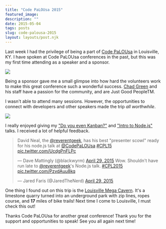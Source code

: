 ```yaml
---
title: "Code PaLOUsa 2015"
featured_image: 
description: ""
date: 2015-05-04
tags: posts
slug: code-palousa-2015
layout: layouts/post.njk
---
```




Last week I had the privilege of being a part of [Code PaLOUsa](http://codepalousa.com/) in Louisville, KY. I have spoken at Code PaLOUsa conferences in the past, but this was my first time attending as a speaker and a sponsor.

![](/content/images/2015/05/reverentgeek_2015-Apr-29.jpg)

Being a sponsor gave me a small glimpse into how hard the volunteers work to make this great conference such a wonderful success. [Chad Green](https://www.linkedin.com/in/chadwickgreen) and his staff have a passion for the community, and are Just Good PeopleTM.

I wasn't able to attend many sessions. However, the opportunities to connect with developers and other speakers made the trip _all worthwhile_.

![](/content/images/2015/05/nodejs_2015-Apr-29.jpg)

I really enjoyed giving my ["Do you even Kanban?"](http://www.slideshare.net/reverentgeek/do-you-even-kanban) and ["Intro to Node.js"](http://www.slideshare.net/reverentgeek/intro-to-nodejs-for-net-developers) talks. I received a lot of helpful feedback.

> David Neal, the [@reverentgeek](https://twitter.com/reverentgeek), has his best "presenter scowl" ready for his node.js talk at [@CodePaLOUsa](https://twitter.com/CodePaLOUsa) [#CPL15](https://twitter.com/hashtag/CPL15?src=hash) [pic.twitter.com/UcdgPnFLPc](http://t.co/UcdgPnFLPc)
>
> — Dave Mattingly (@blackwyrm) [April 29, 2015](https://twitter.com/blackwyrm/status/593429818760253440)
> Wow. Shouldn't have run late to [@reverentgeek](https://twitter.com/reverentgeek)'s Node.js talk. [#CPL2015](https://twitter.com/hashtag/CPL2015?src=hash) [pic.twitter.com/PzvdAuu8kq](http://t.co/PzvdAuu8kq)
>
> — Jared Faris (@JaredTheNerd) [April 29, 2015](https://twitter.com/JaredTheNerd/status/593435651586002944)

One thing I found out on this trip is the [Louisville Mega Cavern](https://louisvillemegacavern.com/). It's a limestone quarry turned into an underground park with zip lines, ropes course, and **17** miles of bike trails! Next time I come to Louisville, I must check this out!

Thanks Code PaLOUsa for another great conference! Thank you for the support and opportunities to speak! See you all again next time!



